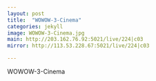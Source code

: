 ```yaml
---
layout: post
title:  "WOWOW-3-Cinema"
categories: jekyll
image: WOWOW-3-Cinema.jpg
main: http://203.162.76.92:5021/live/224|c03
mirror: http://113.53.228.67:5021/live/224|c03

---
```

WOWOW-3-Cinema